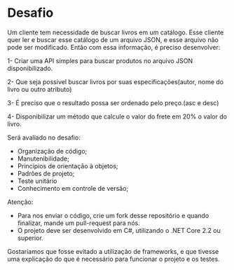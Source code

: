 # Desafio
Um cliente tem necessidade de buscar livros em um catálogo. Esse cliente quer ler e buscar esse catálogo de um arquivo JSON, e esse arquivo não pode ser modificado. Então com essa informação, é preciso desenvolver:

1- Criar uma API simples para buscar produtos no arquivo JSON disponibilizado.

2- Que seja possivel buscar livros por suas especificações(autor, nome do livro ou outro atributo)

3- É preciso que o resultado possa ser ordenado pelo preço.(asc e desc)

4- Disponibilizar um método que calcule o valor do frete em 20% o valor do livro.

Será avaliado no desafio:
- Organização de código;
- Manutenibilidade;
- Princípios de orientação à objetos;
- Padrões de projeto;
- Teste unitário
- Conhecimento em controle de versão;

Atenção:
- Para nos enviar o código, crie um fork desse repositório e quando finalizar, mande um pull-request para nós.
- O projeto deve ser desenvolvido em C#, utilizando o .NET Core 2.2 ou superior.

Gostaríamos que fosse evitado a utilização de frameworks, e que tivesse uma explicação do que é necessário para funcionar o projeto e os testes.

